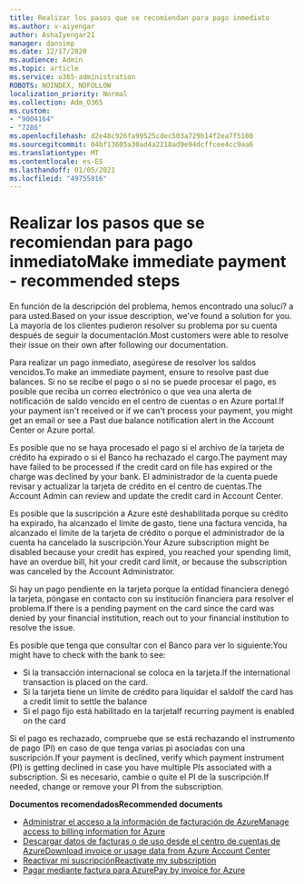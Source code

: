 ```yaml
---
title: Realizar los pasos que se recomiendan para pago inmediato
ms.author: v-aiyengar
author: AshaIyengar21
manager: dansimp
ms.date: 12/17/2020
ms.audience: Admin
ms.topic: article
ms.service: o365-administration
ROBOTS: NOINDEX, NOFOLLOW
localization_priority: Normal
ms.collection: Adm_O365
ms.custom:
- "9004164"
- "7286"
ms.openlocfilehash: d2e48c926fa99525cdec503a729b14f2ea7f5100
ms.sourcegitcommit: 04bf13605a30ad4a2218ad9e94dcffcee4cc9aa6
ms.translationtype: MT
ms.contentlocale: es-ES
ms.lasthandoff: 01/05/2021
ms.locfileid: "49755816"
---
```

# <a name="make-immediate-payment---recommended-steps"></a><span data-ttu-id="d85e5-102">Realizar los pasos que se recomiendan para pago inmediato</span><span class="sxs-lookup"><span data-stu-id="d85e5-102">Make immediate payment - recommended steps</span></span>

<span data-ttu-id="d85e5-103">En función de la descripción del problema, hemos encontrado una soluci? a para usted.</span><span class="sxs-lookup"><span data-stu-id="d85e5-103">Based on your issue description, we’ve found a solution for you.</span></span> <span data-ttu-id="d85e5-104">La mayoría de los clientes pudieron resolver su problema por su cuenta después de seguir la documentación.</span><span class="sxs-lookup"><span data-stu-id="d85e5-104">Most customers were able to resolve their issue on their own after following our documentation.</span></span>

<span data-ttu-id="d85e5-105">Para realizar un pago inmediato, asegúrese de resolver los saldos vencidos.</span><span class="sxs-lookup"><span data-stu-id="d85e5-105">To make an immediate payment, ensure to resolve past due balances.</span></span> <span data-ttu-id="d85e5-106">Si no se recibe el pago o si no se puede procesar el pago, es posible que reciba un correo electrónico o que vea una alerta de notificación de saldo vencido en el centro de cuentas o en Azure portal.</span><span class="sxs-lookup"><span data-stu-id="d85e5-106">If your payment isn't received or if we can't process your payment, you might get an email or see a Past due balance notification alert in the Account Center or Azure portal.</span></span> 

<span data-ttu-id="d85e5-107">Es posible que no se haya procesado el pago si el archivo de la tarjeta de crédito ha expirado o si el Banco ha rechazado el cargo.</span><span class="sxs-lookup"><span data-stu-id="d85e5-107">The payment may have failed to be processed if the credit card on file has expired or the charge was declined by your bank.</span></span> <span data-ttu-id="d85e5-108">El administrador de la cuenta puede revisar y actualizar la tarjeta de crédito en el centro de cuentas.</span><span class="sxs-lookup"><span data-stu-id="d85e5-108">The Account Admin can review and update the credit card in Account Center.</span></span> 

<span data-ttu-id="d85e5-109">Es posible que la suscripción a Azure esté deshabilitada porque su crédito ha expirado, ha alcanzado el límite de gasto, tiene una factura vencida, ha alcanzado el límite de la tarjeta de crédito o porque el administrador de la cuenta ha cancelado la suscripción.</span><span class="sxs-lookup"><span data-stu-id="d85e5-109">Your Azure subscription might be disabled because your credit has expired, you reached your spending limit, have an overdue bill, hit your credit card limit, or because the subscription was canceled by the Account Administrator.</span></span>  

<span data-ttu-id="d85e5-110">Si hay un pago pendiente en la tarjeta porque la entidad financiera denegó la tarjeta, póngase en contacto con su institución financiera para resolver el problema.</span><span class="sxs-lookup"><span data-stu-id="d85e5-110">If there is a pending payment on the card since the card was denied by your financial institution, reach out to your financial institution to resolve the issue.</span></span>  

<span data-ttu-id="d85e5-111">Es posible que tenga que consultar con el Banco para ver lo siguiente:</span><span class="sxs-lookup"><span data-stu-id="d85e5-111">You might have to check with the bank to see:</span></span>

- <span data-ttu-id="d85e5-112">Si la transacción internacional se coloca en la tarjeta.</span><span class="sxs-lookup"><span data-stu-id="d85e5-112">If the international transaction is placed on the card.</span></span> 
- <span data-ttu-id="d85e5-113">Si la tarjeta tiene un límite de crédito para liquidar el saldo</span><span class="sxs-lookup"><span data-stu-id="d85e5-113">If the card has a credit limit to settle the balance</span></span> 
- <span data-ttu-id="d85e5-114">Si el pago fijo está habilitado en la tarjeta</span><span class="sxs-lookup"><span data-stu-id="d85e5-114">If recurring payment is enabled on the card</span></span> 

<span data-ttu-id="d85e5-115">Si el pago es rechazado, compruebe que se está rechazando el instrumento de pago (PI) en caso de que tenga varias pi asociadas con una suscripción.</span><span class="sxs-lookup"><span data-stu-id="d85e5-115">If your payment is declined, verify which payment instrument (PI) is getting declined in case you have multiple PIs associated with a subscription.</span></span> <span data-ttu-id="d85e5-116">Si es necesario, cambie o quite el PI de la suscripción.</span><span class="sxs-lookup"><span data-stu-id="d85e5-116">If needed, change or remove your PI from the subscription.</span></span> 

<span data-ttu-id="d85e5-117">**Documentos recomendados**</span><span class="sxs-lookup"><span data-stu-id="d85e5-117">**Recommended documents**</span></span> 

- [<span data-ttu-id="d85e5-118">Administrar el acceso a la información de facturación de Azure</span><span class="sxs-lookup"><span data-stu-id="d85e5-118">Manage access to billing information for Azure</span></span>](https://docs.microsoft.com/azure/billing/billing-manage-access?WT.mc_id=Portal-Microsoft_Azure_Support)
- [<span data-ttu-id="d85e5-119">Descargar datos de facturas o de uso desde el centro de cuentas de Azure</span><span class="sxs-lookup"><span data-stu-id="d85e5-119">Download invoice or usage data from Azure Account Center</span></span>](https://docs.microsoft.com/azure/billing/billing-download-azure-invoice-daily-usage-date?WT.mc_id=Portal-Microsoft_Azure_Support)
- [<span data-ttu-id="d85e5-120">Reactivar mi suscripción</span><span class="sxs-lookup"><span data-stu-id="d85e5-120">Reactivate my subscription</span></span>](https://docs.microsoft.com/azure/billing/billing-subscription-become-disable?WT.mc_id=Portal-Microsoft_Azure_Support)
- [<span data-ttu-id="d85e5-121">Pagar mediante factura para Azure</span><span class="sxs-lookup"><span data-stu-id="d85e5-121">Pay by invoice for Azure</span></span>](https://docs.microsoft.com/azure/cost-management-billing/manage/pay-by-invoice) 